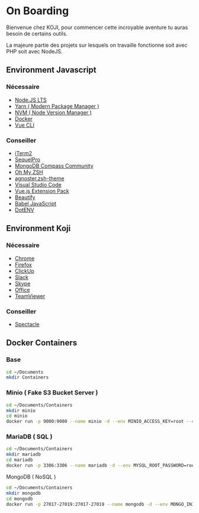 # On Boarding

Bienvenue chez KOJI, pour commencer cette incroyable aventure tu auras besoin de certains outils.

La majeure partie des projets sur lesquels on travaille fonctionne soit avec PHP soit avec NodeJS.

## Environment Javascript

### Nécessaire

- [Node.JS LTS](https://nodejs.org/en/download/)
- [Yarn ( Modern Package Manager )](https://yarnpkg.com/en/docs/install#mac-stable)
- [NVM ( Node Version Manager )](https://github.com/nvm-sh/nvm#install--update-script)
- [Docker](https://docs.docker.com/docker-for-mac/install/)
- [Vue CLI](https://cli.vuejs.org/guide/installation.html)

### Conseiller

- [iTerm2](https://www.iterm2.com/index.html)
- [SequelPro](https://www.sequelpro.com/)
- [MongoDB Compass Community](https://www.mongodb.com/download-center/compass)
- [Oh My ZSH](https://ohmyz.sh/)
- [agnoster.zsh-theme](https://github.com/agnoster/agnoster-zsh-theme)
- [Visual Studio Code](https://code.visualstudio.com/Download)
- [Vue.js Extension Pack](https://marketplace.visualstudio.com/items?itemName=mubaidr.vuejs-extension-pack)
- [Beautify](https://marketplace.visualstudio.com/items?itemName=HookyQR.beautify)
- [Babel JavaScript](https://marketplace.visualstudio.com/items?itemName=mgmcdermott.vscode-language-babel)
- [DotENV](https://marketplace.visualstudio.com/items?itemName=mikestead.dotenv)

## Environment Koji

### Nécessaire

- [Chrome](https://www.google.com/intl/fr_fr/chrome/)
- [Firefox](https://www.mozilla.org/fr/firefox/new/)
- [ClickUp](https://clickup.com/)
- [Slack](https://slack.com/intl/fr-fr/)
- [Skype](https://www.skype.com/fr/)
- [Office](https://www.office.com/)
- [TeamViewer](https://www.teamviewer.com/fr/)

### Conseiller

- [Spectacle](https://www.spectacleapp.com/)

## Docker Containers

### Base

```bash
cd ~/Documents
mkdir Containers
```

### Minio ( Fake S3 Bucket  Server )

```bash
cd ~/Documents/Containers
mkdir minio
cd minio
docker run -p 9000:9000 --name minio -d --env MINIO_ACCESS_KEY=root --env MINIO_SECRET_KEY=root --mount type=bind,src="$(pwd)",target=/data minio/minio server /data
```

### MariaDB ( SQL )

```bash
cd ~/Documents/Containers
mkdir mariadb
cd mariadb
docker run -p 3306:3306 --name mariadb -d --env MYSQL_ROOT_PASSWORD=root --env MYSQL_DATABASE=database --mount type=bind,src="$(pwd)",target=/var/lib/mysql mariadb
```

MongoDB ( NoSQL )

```bash
cd ~/Documents/Containers
mkdir mongodb
cd mongodb
docker run -p 27017-27019:27017-27019 --name mongodb -d --env MONGO_INITDB_ROOT_USERNAME=root --env MONGO_INITDB_ROOT_PASSWORD=root --mount type=bind,src="$(pwd)",target=/data/db mongo
```

